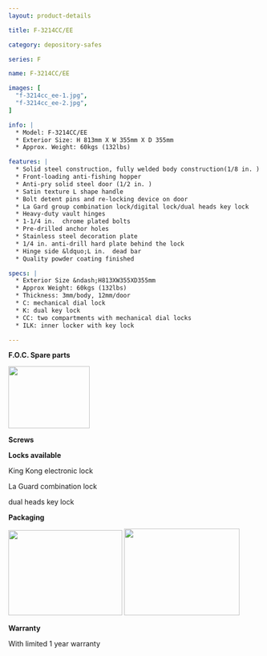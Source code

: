 ```yaml
---
layout: product-details

title: F-3214CC/EE

category: depository-safes

series: F

name: F-3214CC/EE

images: [
  "f-3214cc_ee-1.jpg",
  "f-3214cc_ee-2.jpg",
]

info: |
  * Model: F-3214CC/EE
  * Exterior Size: H 813mm X W 355mm X D 355mm
  * Approx. Weight: 60kgs (132lbs)

features: |
  * Solid steel construction, fully welded body construction(1/8 in. )
  * Front-loading anti-fishing hopper
  * Anti-pry solid steel door (1/2 in. )
  * Satin texture L shape handle
  * Bolt detent pins and re-locking device on door
  * La Gard group combination lock/digital lock/dual heads key lock
  * Heavy-duty vault hinges
  * 1-1/4 in.  chrome plated bolts
  * Pre-drilled anchor holes
  * Stainless steel decoration plate
  * 1/4 in. anti-drill hard plate behind the lock
  * Hinge side &ldquo;L in.  dead bar
  * Quality powder coating finished

specs: |
  * Exterior Size &ndash;H813XW355XD355mm
  * Approx Weight: 60kgs (132lbs)
  * Thickness: 3mm/body, 12mm/door
  * C: mechanical dial lock
  * K: dual key lock
  * CC: two compartments with mechanical dial locks
  * ILK: inner locker with key lock

---
```


**F.O.C. Spare parts**

<img alt="" src="{IMAGE_CDN}/f-3214cc_ee-3.jpg" style="width: 162px; height: 124px;" />

**Screws**

**Locks available**

King Kong electronic lock

La Guard combination lock

dual heads key lock

**Packaging**

<img alt="" src="{IMAGE_CDN}/f-3214cc_ee-4.jpg" style="width: 227px; height: 170px;" />

<img alt="" src="{IMAGE_CDN}/f-3214cc_ee-5.jpg" style="width: 230px; height: 173px;" />

**Warranty**

With limited 1 year warranty
